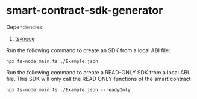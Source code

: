 # smart-contract-sdk-generator

Dependencies: 
1. [ts-node ](https://www.npmjs.com/package/ts-node)

Run the following command to create an SDK from a local ABI file: 
```
npx ts-node main.ts ./Example.json 
```

Run the following command to create a READ-ONLY SDK from a local ABI file. This SDK will only call the READ ONLY functions of the smart contract
```
npx ts-node main.ts ./Example.json --readyOnly
```

